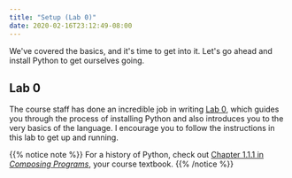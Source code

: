 ```yaml
---
title: "Setup (Lab 0)"
date: 2020-02-16T23:12:49-08:00
---
```


We've covered the basics, and it's time to get into it. Let's go ahead and install Python to get ourselves going.

## Lab 0
The course staff has done an incredible job in writing [Lab 0](https://cs61a.org/lab/lab00/), which guides you through the process of installing Python and also introduces you to the very basics of the language. I encourage you to follow the instructions in this lab to get up and running.

{{% notice note %}}
For a history of Python, check out [Chapter 1.1.1 in *Composing Programs*](http://composingprograms.com/pages/11-getting-started.html#programming-in-python), your course textbook.
{{% /notice %}}
